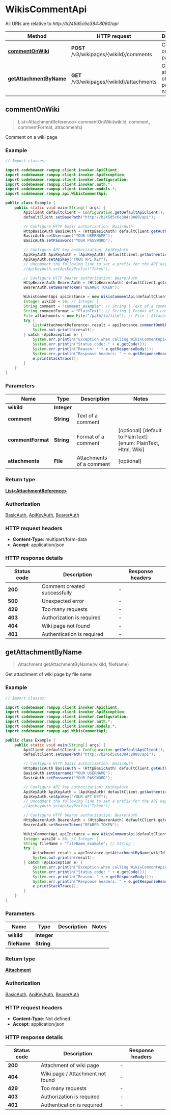 # WikisCommentApi

All URIs are relative to *http://b245d5c6e384:8080/api*

| Method | HTTP request | Description |
|------------- | ------------- | -------------|
| [**commentOnWiki**](WikisCommentApi.md#commentOnWiki) | **POST** /v3/wikipages/{wikiId}/comments | Comment on a wiki page |
| [**getAttachmentByName**](WikisCommentApi.md#getAttachmentByName) | **GET** /v3/wikipages/{wikiId}/attachments | Get attachment of wiki page by file name |



## commentOnWiki

> List&lt;AttachmentReference&gt; commentOnWiki(wikiId, comment, commentFormat, attachments)

Comment on a wiki page

### Example

```java
// Import classes:

import codebeamer.rampup.client.invoker.ApiClient;
import codebeamer.rampup.client.invoker.ApiException;
import codebeamer.rampup.client.invoker.Configuration;
import codebeamer.rampup.client.invoker.auth.*;
import codebeamer.rampup.client.invoker.models.*;
import codebeamer.rampup.api.WikisCommentApi;

public class Example {
    public static void main(String[] args) {
        ApiClient defaultClient = Configuration.getDefaultApiClient();
        defaultClient.setBasePath("http://b245d5c6e384:8080/api");

        // Configure HTTP basic authorization: BasicAuth
        HttpBasicAuth BasicAuth = (HttpBasicAuth) defaultClient.getAuthentication("BasicAuth");
        BasicAuth.setUsername("YOUR USERNAME");
        BasicAuth.setPassword("YOUR PASSWORD");

        // Configure API key authorization: ApiKeyAuth
        ApiKeyAuth ApiKeyAuth = (ApiKeyAuth) defaultClient.getAuthentication("ApiKeyAuth");
        ApiKeyAuth.setApiKey("YOUR API KEY");
        // Uncomment the following line to set a prefix for the API key, e.g. "Token" (defaults to null)
        //ApiKeyAuth.setApiKeyPrefix("Token");

        // Configure HTTP bearer authorization: BearerAuth
        HttpBearerAuth BearerAuth = (HttpBearerAuth) defaultClient.getAuthentication("BearerAuth");
        BearerAuth.setBearerToken("BEARER TOKEN");

        WikisCommentApi apiInstance = new WikisCommentApi(defaultClient);
        Integer wikiId = 56; // Integer | 
        String comment = "comment_example"; // String | Text of a comment
        String commentFormat = "PlainText"; // String | Format of a comment
        File attachments = new File("/path/to/file"); // File | Attachments of a comment
        try {
            List<AttachmentReference> result = apiInstance.commentOnWiki(wikiId, comment, commentFormat, attachments);
            System.out.println(result);
        } catch (ApiException e) {
            System.err.println("Exception when calling WikisCommentApi#commentOnWiki");
            System.err.println("Status code: " + e.getCode());
            System.err.println("Reason: " + e.getResponseBody());
            System.err.println("Response headers: " + e.getResponseHeaders());
            e.printStackTrace();
        }
    }
}
```

### Parameters


| Name | Type | Description  | Notes |
|------------- | ------------- | ------------- | -------------|
| **wikiId** | **Integer**|  | |
| **comment** | **String**| Text of a comment | |
| **commentFormat** | **String**| Format of a comment | [optional] [default to PlainText] [enum: PlainText, Html, Wiki] |
| **attachments** | **File**| Attachments of a comment | [optional] |

### Return type

[**List&lt;AttachmentReference&gt;**](AttachmentReference.md)

### Authorization

[BasicAuth](../README.md#BasicAuth), [ApiKeyAuth](../README.md#ApiKeyAuth), [BearerAuth](../README.md#BearerAuth)

### HTTP request headers

- **Content-Type**: multipart/form-data
- **Accept**: application/json


### HTTP response details
| Status code | Description | Response headers |
|-------------|-------------|------------------|
| **200** | Comment created successfully |  -  |
| **500** | Unexpected error |  -  |
| **429** | Too many requests |  -  |
| **403** | Authorization is required |  -  |
| **404** | Wiki page not found |  -  |
| **401** | Authentication is required |  -  |


## getAttachmentByName

> Attachment getAttachmentByName(wikiId, fileName)

Get attachment of wiki page by file name

### Example

```java
// Import classes:

import codebeamer.rampup.client.invoker.ApiClient;
import codebeamer.rampup.client.invoker.ApiException;
import codebeamer.rampup.client.invoker.Configuration;
import codebeamer.rampup.client.invoker.auth.*;
import codebeamer.rampup.client.invoker.models.*;
import codebeamer.rampup.api.WikisCommentApi;

public class Example {
    public static void main(String[] args) {
        ApiClient defaultClient = Configuration.getDefaultApiClient();
        defaultClient.setBasePath("http://b245d5c6e384:8080/api");

        // Configure HTTP basic authorization: BasicAuth
        HttpBasicAuth BasicAuth = (HttpBasicAuth) defaultClient.getAuthentication("BasicAuth");
        BasicAuth.setUsername("YOUR USERNAME");
        BasicAuth.setPassword("YOUR PASSWORD");

        // Configure API key authorization: ApiKeyAuth
        ApiKeyAuth ApiKeyAuth = (ApiKeyAuth) defaultClient.getAuthentication("ApiKeyAuth");
        ApiKeyAuth.setApiKey("YOUR API KEY");
        // Uncomment the following line to set a prefix for the API key, e.g. "Token" (defaults to null)
        //ApiKeyAuth.setApiKeyPrefix("Token");

        // Configure HTTP bearer authorization: BearerAuth
        HttpBearerAuth BearerAuth = (HttpBearerAuth) defaultClient.getAuthentication("BearerAuth");
        BearerAuth.setBearerToken("BEARER TOKEN");

        WikisCommentApi apiInstance = new WikisCommentApi(defaultClient);
        Integer wikiId = 56; // Integer | 
        String fileName = "fileName_example"; // String | 
        try {
            Attachment result = apiInstance.getAttachmentByName(wikiId, fileName);
            System.out.println(result);
        } catch (ApiException e) {
            System.err.println("Exception when calling WikisCommentApi#getAttachmentByName");
            System.err.println("Status code: " + e.getCode());
            System.err.println("Reason: " + e.getResponseBody());
            System.err.println("Response headers: " + e.getResponseHeaders());
            e.printStackTrace();
        }
    }
}
```

### Parameters


| Name | Type | Description  | Notes |
|------------- | ------------- | ------------- | -------------|
| **wikiId** | **Integer**|  | |
| **fileName** | **String**|  | |

### Return type

[**Attachment**](Attachment.md)

### Authorization

[BasicAuth](../README.md#BasicAuth), [ApiKeyAuth](../README.md#ApiKeyAuth), [BearerAuth](../README.md#BearerAuth)

### HTTP request headers

- **Content-Type**: Not defined
- **Accept**: application/json


### HTTP response details
| Status code | Description | Response headers |
|-------------|-------------|------------------|
| **200** | Attachment of wiki page |  -  |
| **404** | Wiki page / Attachment not found |  -  |
| **429** | Too many requests |  -  |
| **403** | Authorization is required |  -  |
| **401** | Authentication is required |  -  |

